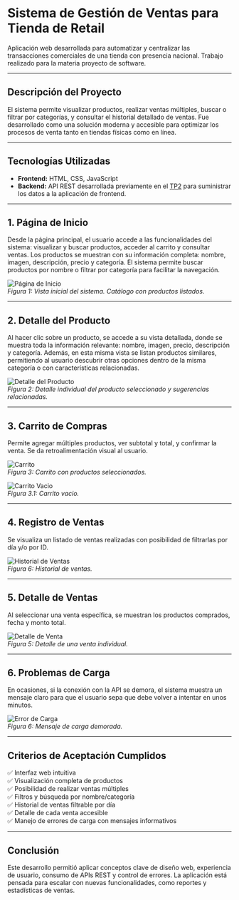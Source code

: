 # **Sistema de Gestión de Ventas para Tienda de Retail**  
Aplicación web desarrollada para automatizar y centralizar las transacciones comerciales de una tienda con presencia nacional. Trabajo realizado para la materia proyecto de software.

---

## **Descripción del Proyecto**  
El sistema permite visualizar productos, realizar ventas múltiples, buscar o filtrar por categorías, y consultar el historial detallado de ventas. Fue desarrollado como una solución moderna y accesible para optimizar los procesos de venta tanto en tiendas físicas como en línea.

---

## **Tecnologías Utilizadas**  
- **Frontend:** HTML, CSS, JavaScript  
- **Backend:** API REST desarrollada previamente en el [TP2](https://github.com/FiorellaA17/TP2-REST-Adami_Fiorella) para suministrar los datos a la aplicación de frontend.

---

## **1. Página de Inicio**  
Desde la página principal, el usuario accede a las funcionalidades del sistema: visualizar y buscar productos, acceder al carrito y consultar ventas.
Los productos se muestran con su información completa: nombre, imagen, descripción, precio y categoría.
El sistema permite buscar productos por nombre o filtrar por categoría para facilitar la navegación.

![Página de Inicio](https://github.com/FiorellaA17/TP3-UI-Adami_Fiorella/blob/main/inicio.png)  
*Figura 1: Vista inicial del sistema. Catálogo con productos listados.*

---

## **2. Detalle del Producto**  
Al hacer clic sobre un producto, se accede a su vista detallada, donde se muestra toda la información relevante: nombre, imagen, precio, descripción y categoría. Además, en esta misma vista se listan productos similares, permitiendo al usuario descubrir otras opciones dentro de la misma categoría o con características relacionadas.

![Detalle del Producto](https://github.com/FiorellaA17/TP3-UI-Adami_Fiorella/blob/main/detalle-producto.png)  
*Figura 2: Detalle individual del producto seleccionado y sugerencias relacionadas.*

---

## **3. Carrito de Compras**  
Permite agregar múltiples productos, ver subtotal y total, y confirmar la venta. Se da retroalimentación visual al usuario.

![Carrito](https://github.com/FiorellaA17/TP3-UI-Adami_Fiorella/blob/main/carrito.png)  
*Figura 3: Carrito con productos seleccionados.*

![Carrito Vacio](https://github.com/FiorellaA17/TP3-UI-Adami_Fiorella/blob/main/carrito-vacio.png)  
*Figura 3.1: Carrito vacio.*

---

## **4. Registro de Ventas**  
Se visualiza un listado de ventas realizadas con posibilidad de filtrarlas por día y/o por ID.

![Historial de Ventas](https://github.com/FiorellaA17/TP3-UI-Adami_Fiorella/blob/main/ventas.png)  
*Figura 6: Historial de ventas.*

---

## **5. Detalle de Ventas**  
Al seleccionar una venta específica, se muestran los productos comprados, fecha y monto total.

![Detalle de Venta](https://github.com/FiorellaA17/TP3-UI-Adami_Fiorella/blob/main/detalle-venta.png)  
*Figura 5: Detalle de una venta individual.*

---

## **6. Problemas de Carga**  
En ocasiones, si la conexión con la API se demora, el sistema muestra un mensaje claro para que el usuario sepa que debe volver a intentar en unos minutos.

![Error de Carga](https://github.com/FiorellaA17/TP3-UI-Adami_Fiorella/blob/main/error-carga.png)  
*Figura 6: Mensaje de carga demorada.*

---

## **Criterios de Aceptación Cumplidos**  
✅ Interfaz web intuitiva  
✅ Visualización completa de productos  
✅ Posibilidad de realizar ventas múltiples  
✅ Filtros y búsqueda por nombre/categoría  
✅ Historial de ventas filtrable por día  
✅ Detalle de cada venta accesible  
✅ Manejo de errores de carga con mensajes informativos  

---

## **Conclusión**  
Este desarrollo permitió aplicar conceptos clave de diseño web, experiencia de usuario, consumo de APIs REST y control de errores. La aplicación está pensada para escalar con nuevas funcionalidades, como reportes y estadísticas de ventas.
